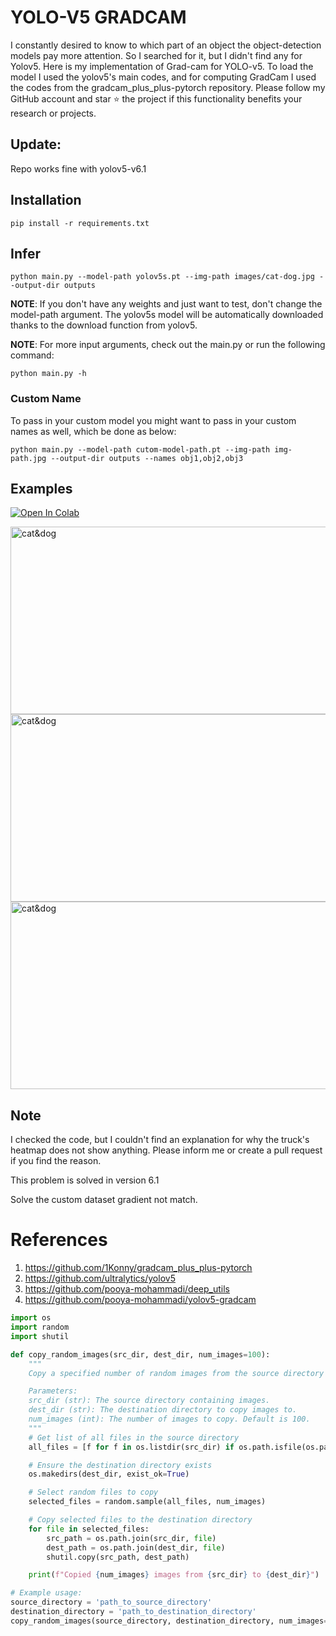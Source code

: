 # YOLO-V5 GRADCAM

I constantly desired to know to which part of an object the object-detection models pay more attention. So I searched for it, but I didn't find any for Yolov5.
Here is my implementation of Grad-cam for YOLO-v5. To load the model I used the yolov5's main codes, and for computing GradCam I used the codes from the gradcam_plus_plus-pytorch repository.
Please follow my GitHub account and star ⭐ the project if this functionality benefits your research or projects.

## Update:
Repo works fine with yolov5-v6.1


## Installation
`pip install -r requirements.txt`

## Infer
`python main.py --model-path yolov5s.pt --img-path images/cat-dog.jpg --output-dir outputs`

**NOTE**: If you don't have any weights and just want to test, don't change the model-path argument. The yolov5s model will be automatically downloaded thanks to the download function from yolov5. 

**NOTE**: For more input arguments, check out the main.py or run the following command:

```python main.py -h```

### Custom Name
To pass in your custom model you might want to pass in your custom names as well, which be done as below:
```
python main.py --model-path cutom-model-path.pt --img-path img-path.jpg --output-dir outputs --names obj1,obj2,obj3 
```
## Examples
[![Open In Colab](https://colab.research.google.com/assets/colab-badge.svg)](https://colab.research.google.com/github/pooya-mohammadi/yolov5-gradcam/blob/master/main.ipynb)

<img src="https://raw.githubusercontent.com/pooya-mohammadi/yolov5-gradcam/master/outputs/eagle-res.jpg" alt="cat&dog" height="300" width="1200">
<img src="https://raw.githubusercontent.com/pooya-mohammadi/yolov5-gradcam/master/outputs/cat-dog-res.jpg" alt="cat&dog" height="300" width="1200">
<img src="https://raw.githubusercontent.com/pooya-mohammadi/yolov5-gradcam/master/outputs/dog-res.jpg" alt="cat&dog" height="300" width="1200">

## Note
I checked the code, but I couldn't find an explanation for why the truck's heatmap does not show anything. Please inform me or create a pull request if you find the reason.

This problem is solved in version 6.1

Solve the custom dataset gradient not match.

# References
1. https://github.com/1Konny/gradcam_plus_plus-pytorch
2. https://github.com/ultralytics/yolov5
3. https://github.com/pooya-mohammadi/deep_utils
4. https://github.com/pooya-mohammadi/yolov5-gradcam
```python
import os
import random
import shutil

def copy_random_images(src_dir, dest_dir, num_images=100):
    """
    Copy a specified number of random images from the source directory to the destination directory.

    Parameters:
    src_dir (str): The source directory containing images.
    dest_dir (str): The destination directory to copy images to.
    num_images (int): The number of images to copy. Default is 100.
    """
    # Get list of all files in the source directory
    all_files = [f for f in os.listdir(src_dir) if os.path.isfile(os.path.join(src_dir, f))]

    # Ensure the destination directory exists
    os.makedirs(dest_dir, exist_ok=True)

    # Select random files to copy
    selected_files = random.sample(all_files, num_images)

    # Copy selected files to the destination directory
    for file in selected_files:
        src_path = os.path.join(src_dir, file)
        dest_path = os.path.join(dest_dir, file)
        shutil.copy(src_path, dest_path)

    print(f"Copied {num_images} images from {src_dir} to {dest_dir}")

# Example usage:
source_directory = 'path_to_source_directory'
destination_directory = 'path_to_destination_directory'
copy_random_images(source_directory, destination_directory, num_images=100)
